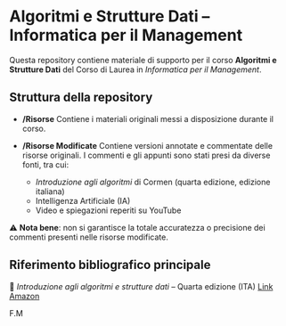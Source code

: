 # Algoritmi e Strutture Dati – Informatica per il Management

Questa repository contiene materiale di supporto per il corso **Algoritmi e Strutture Dati** del Corso di Laurea in *Informatica per il Management*.

## Struttura della repository

* **/Risorse**
  Contiene i materiali originali messi a disposizione durante il corso.

* **/Risorse Modificate**
  Contiene versioni annotate e commentate delle risorse originali.
  I commenti e gli appunti sono stati presi da diverse fonti, tra cui:

  * *Introduzione agli algoritmi* di Cormen (quarta edizione, edizione italiana)
  * Intelligenza Artificiale (IA)
  * Video e spiegazioni reperiti su YouTube

⚠️ **Nota bene**: non si garantisce la totale accuratezza o precisione dei commenti presenti nelle risorse modificate.

## Riferimento bibliografico principale

📖 *Introduzione agli algoritmi e strutture dati* – Quarta edizione (ITA)
[Link Amazon](https://www.amazon.it/Introduzione-agli-algoritmi-strutture-dati/dp/8838656215/ref=sr_1_1?dib=eyJ2IjoiMSJ9.s3X-F_fIhYSele8oKJoyeaaNWza4azv-oR3zu3kKS2YmRDqIu-R8bFR0Uvuh8usx.PS2aweWLZ8wqlOyY3WQju3a5eyrCHMjWfpR0Qk1t_1A&dib_tag=se&keywords=Cormen+-+Introduzione+agli+algoritmi+e+strutture+dati&qid=1756069892&s=books&sr=1-1)

F.M
